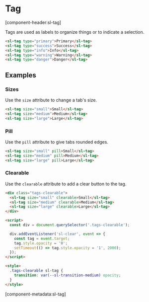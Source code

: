 # Tag

[component-header:sl-tag]

Tags are used as labels to organize things or to indicate a selection.

```html preview
<sl-tag type="primary">Primary</sl-tag>
<sl-tag type="success">Success</sl-tag>
<sl-tag type="info">Info</sl-tag>
<sl-tag type="warning">Warning</sl-tag>
<sl-tag type="danger">Danger</sl-tag>
```

## Examples

### Sizes

Use the `size` attribute to change a tab's size.

```html preview
<sl-tag size="small">Small</sl-tag>
<sl-tag size="medium">Medium</sl-tag>
<sl-tag size="large">Large</sl-tag>
```

### Pill

Use the `pill` attribute to give tabs rounded edges.

```html preview
<sl-tag size="small" pill>Small</sl-tag>
<sl-tag size="medium" pill>Medium</sl-tag>
<sl-tag size="large" pill>Large</sl-tag>
```

### Clearable

Use the `clearable` attribute to add a clear button to the tag.

```html preview
<div class="tags-clearable">
  <sl-tag size="small" clearable>Small</sl-tag>
  <sl-tag size="medium" clearable>Medium</sl-tag>
  <sl-tag size="large" clearable>Large</sl-tag>
</div>

<script>
  const div = document.querySelector('.tags-clearable');

  div.addEventListener('sl-clear', event => {
    const tag = event.target;
    tag.style.opacity = '0';
    setTimeout(() => tag.style.opacity = '1', 2000);
  });
</script>

<style>
  .tags-clearable sl-tag {
    transition: var(--sl-transition-medium) opacity;
  }
</style>
```

[component-metadata:sl-tag]
